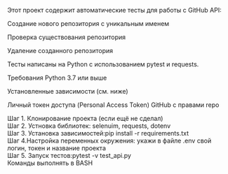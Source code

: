 Этот проект содержит автоматические тесты для работы с GitHub API:

Создание нового репозитория с уникальным именем

Проверка существования репозитория

Удаление созданного репозитория

Тесты написаны на Python с использованием pytest и requests.

Требования
Python 3.7 или выше

Установленные зависимости (см. ниже)

Личный токен доступа (Personal Access Token) GitHub с правами repo

Шаг 1. Клонирование проекта (если ещё не сделал)   
Шаг 2. Устновка библиотек: selenuim, requests, dotenv  
Шаг 3. Установка зависимостей:pip install -r requirements.txt    
Шаг 4.Настройка переменных окружения: укажи в файле .env свой логин, токен и название проекта  
Шаг 5. Запуск тестов:pytest -v test_api.py  
Команды выполнять в BASH  

